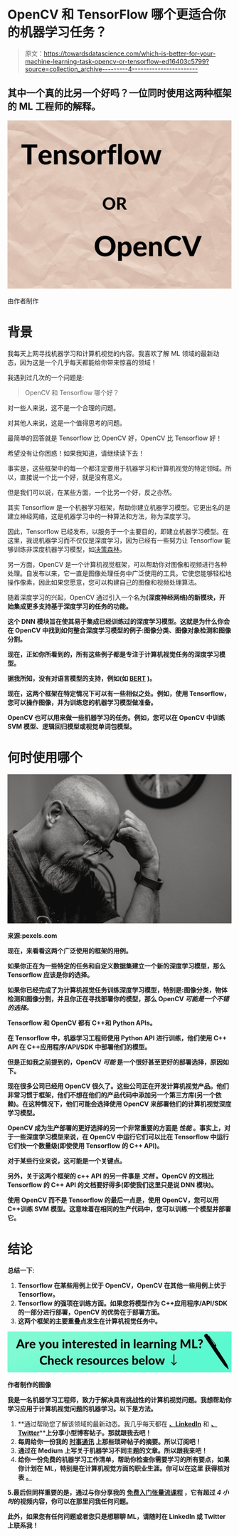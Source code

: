 # OpenCV 和 TensorFlow 哪个更适合你的机器学习任务？

> 原文：<https://towardsdatascience.com/which-is-better-for-your-machine-learning-task-opencv-or-tensorflow-ed16403c5799?source=collection_archive---------4----------------------->

## 其中一个真的比另一个好吗？一位同时使用这两种框架的 ML 工程师的解释。

![](img/7cfaa6b99bc867fb3870b6174a3a4a0e.png)

由作者制作

# 背景

我每天上网寻找机器学习和计算机视觉的内容。我喜欢了解 ML 领域的最新动态，因为这是一个几乎每天都能给你带来惊喜的领域！

我遇到过几次的一个问题是:

> OpenCV 和 Tensorflow 哪个好？

对一些人来说，这不是一个合理的问题。

对其他人来说，这是一个值得思考的问题。

最简单的回答就是 Tensorflow 比 OpenCV 好，OpenCV 比 Tensorflow 好！

希望没有让你困惑！如果我知道，请继续读下去！

事实是，这些框架中的每一个都注定要用于机器学习和计算机视觉的特定领域。所以，直接说一个比一个好，就是没有意义。

但是我们可以说，在某些方面，一个比另一个好，反之亦然。

其实 Tensorflow 是一个机器学习框架，帮助你建立机器学习模型。它更出名的是建立神经网络，这是机器学习中的一种算法和方法，称为深度学习。

因此，Tensorflow 已经发布，以服务于一个主要目的，即建立机器学习模型。在这里，我说机器学习而不仅仅是深度学习，因为已经有一些努力让 Tensorflow 能够训练非深度机器学习模型，如[决策森林](https://www.tensorflow.org/decision_forests)。

另一方面，OpenCV 是一个计算机视觉框架，可以帮助你对图像和视频进行各种处理。自发布以来，它一直是图像处理任务中广泛使用的工具。它使您能够轻松地操作像素，因此如果您愿意，您可以构建自己的图像和视频处理算法。

随着深度学习的兴起，OpenCV 通过引入一个名为[](https://docs.opencv.org/4.5.2/d2/d58/tutorial_table_of_content_dnn.html)**(深度神经网络)的新模块，开始集成更多支持基于深度学习的任务的功能。**

**这个 DNN 模块旨在使其易于集成已经训练过的深度学习模型。这就是为什么你会在 OpenCV 中找到如何整合深度学习模型的例子:图像分类、图像对象检测和图像分割。**

**现在，正如你所看到的，所有这些例子都是专注于计算机视觉任务的深度学习模型。**

**据我所知，没有对语言模型的支持，例如(如 [BERT](https://arxiv.org/abs/1810.04805) )。**

**现在，这两个框架在特定情况下可以有一些相似之处。例如，使用 Tensorflow，您可以操作图像，并为训练您的机器学习模型做准备。**

**OpenCV 也可以用来做一些机器学习的任务。例如，您可以在 OpenCV 中训练 SVM 模型、逻辑回归模型或视觉单词包模型。**

# **何时使用哪个**

**![](img/b211c9f90384d7199e2460046dac27b9.png)**

**来源:pexels.com**

**现在，来看看这两个广泛使用的框架的用例。**

**如果你正在为一些特定的任务和自定义数据集建立一个新的深度学习模型，那么 Tensorflow 应该是你的选择。**

**如果你已经完成了为计算机视觉任务训练深度学习模型，特别是:图像分类，物体检测和图像分割，并且你正在寻找部署你的模型，那么 OpenCV ***可能是一个不错的选择。*****

**Tensorflow 和 OpenCV 都有 C++和 Python APIs。**

**在 Tensorflow 中，机器学习工程师使用 Python API 进行训练，他们使用 C++ API 在 C++应用程序/API/SDK 中部署他们的模型。**

**但是正如我之前提到的，OpenCV ***可能*** 是一个很好甚至更好的部署选择，原因如下。**

**现在很多公司已经用 OpenCV 很久了。这些公司正在开发计算机视觉产品。他们非常习惯于框架，他们不想在他们的产品代码中添加另一个第三方库(另一个依赖)。在这种情况下，他们可能会选择使用 OpenCV 来部署他们的计算机视觉深度学习模型。**

**OpenCV 成为生产部署的更好选择的另一个非常重要的方面是 ***性能*** 。事实上，对于一些深度学习模型来说，在 OpenCV 中运行它们可以比在 Tensorflow 中运行它们快一个数量级(即使使用 Tensorflow 的 C++ API)。**

**对于某些行业来说，这可能是一个关键点。**

**另外，关于这两个框架的 c++ API 的另一件事是 ***文档*** 。OpenCV 的文档比 Tensorflow 的 C++ API 的文档要好得多(即使我们这里只是说 DNN 模块)。**

**使用 OpenCV 而不是 Tensorflow 的最后一点是，使用 OpenCV，您可以用 C++训练 SVM 模型。这意味着在相同的生产代码中，您可以训练一个模型并部署它。**

# **结论**

**总结一下:**

1.  **Tensorflow 在某些用例上优于 OpenCV，OpenCV 在其他一些用例上优于 Tensorflow。**
2.  **Tensorflow 的强项在训练方面。如果您将模型作为 C++应用程序/API/SDK 的一部分进行部署，OpenCV 的优势在于部署方面。**
3.  **这两个框架的主要重叠点发生在计算机视觉任务中。**

**![](img/428f8279bff640d6e14b401ca3b01305.png)**

**作者制作的图像**

**我是一名机器学习工程师，致力于解决具有挑战性的计算机视觉问题。我想帮助你学习应用于计算机视觉问题的机器学习。以下是方法。**

1.  **通过帮助您了解该领域的最新动态。我几乎每天都在 [**、LinkedIn**](https://www.linkedin.com/in/nour-islam-mokhtari-07b521a5/) 和 [**、Twitter**](https://twitter.com/NourIslamMo)****上分享小型博客帖子。**那就跟我去吧！****
2.  ****每周给你一份我的 [**时事通讯**](https://nourislam.ck.page/dc3e8b7e12) 上那些琐碎帖子的摘要。所以订阅吧！****
3.  ****通过在 Medium 上写关于机器学习不同主题的文章。所以跟我来吧！****
4.  ****给你一份免费的机器学习工作清单，帮助你检查你需要学习的所有要点，如果你计划在 ML，特别是在计算机视觉方面的职业生涯。你可以在这里 获得核对表 [**。**](https://www.aifee.co/free-resources)****

****5.最后但同样重要的是，通过与你分享我的 [**免费入门张量流课程**](https://aifee.teachable.com/p/introduction-to-tensorflow-2-for-computer-vision) ，它有超过 ***4 小时*的视频内容**，你可以在那里问我任何问题。****

****此外，如果您有任何问题或者您只是想聊聊 ML，请随时在 LinkedIn 或 Twitter 上联系我！****